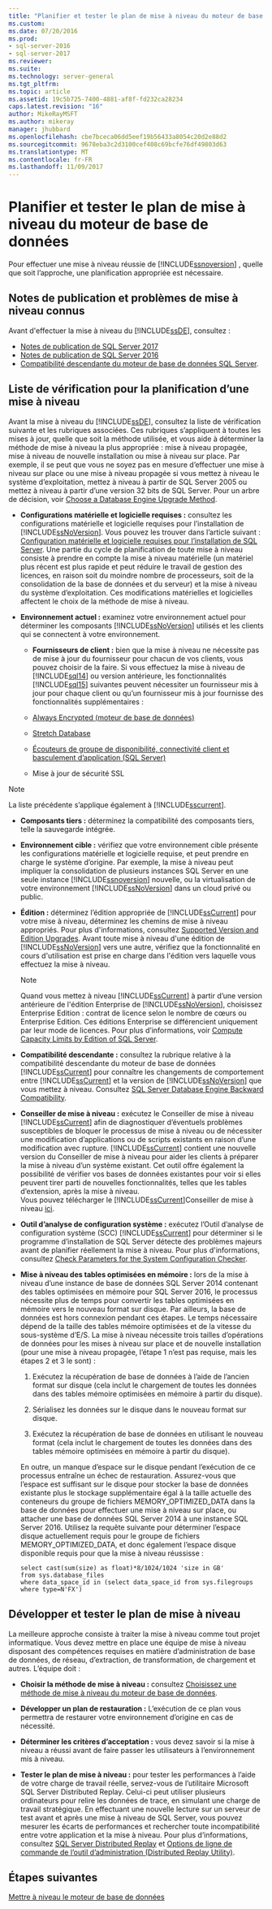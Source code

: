 ```yaml
---
title: "Planifier et tester le plan de mise à niveau du moteur de base de données | Microsoft Docs"
ms.custom: 
ms.date: 07/20/2016
ms.prod:
- sql-server-2016
- sql-server-2017
ms.reviewer: 
ms.suite: 
ms.technology: server-general
ms.tgt_pltfrm: 
ms.topic: article
ms.assetid: 19c5b725-7400-4881-af8f-fd232ca28234
caps.latest.revision: "16"
author: MikeRayMSFT
ms.author: mikeray
manager: jhubbard
ms.openlocfilehash: cbe7bceca06dd5eef19b56433a8054c20d2e88d2
ms.sourcegitcommit: 9678eba3c2d3100cef408c69bcfe76df49803d63
ms.translationtype: MT
ms.contentlocale: fr-FR
ms.lasthandoff: 11/09/2017
---
```

# <a name="plan-and-test-the-database-engine-upgrade-plan"></a>Planifier et tester le plan de mise à niveau du moteur de base de données
  Pour effectuer une mise à niveau réussie de [!INCLUDE[ssnoversion](../../includes/ssnoversion-md.md)] , quelle que soit l’approche, une planification appropriée est nécessaire.  
  
## <a name="release-notes-and-known-upgrade-issues"></a>Notes de publication et problèmes de mise à niveau connus  
 Avant d'effectuer la mise à niveau du [!INCLUDE[ssDE](../../includes/ssde-md.md)], consultez :

- [Notes de publication de SQL Server 2017](../../sql-server/sql-server-2017-release-notes.md) 
- [Notes de publication de SQL Server 2016](../../sql-server/sql-server-2016-release-notes.md) 
- [Compatibilité descendante du moteur de base de données SQL Server](../../database-engine/sql-server-database-engine-backward-compatibility.md).  
  
## <a name="pre-upgrade-planning-checklist"></a>Liste de vérification pour la planification d’une mise à niveau  
 Avant la mise à niveau du [!INCLUDE[ssDE](../../includes/ssde-md.md)], consultez la liste de vérification suivante et les rubriques associées. Ces rubriques s’appliquent à toutes les mises à jour, quelle que soit la méthode utilisée, et vous aide à déterminer la méthode de mise à niveau la plus appropriée : mise à niveau propagée, mise à niveau de nouvelle installation ou mise à niveau sur place. Par exemple, il se peut que vous ne soyez pas en mesure d’effectuer une mise à niveau sur place ou une mise à niveau propagée si vous mettez à niveau le système d’exploitation, mettez à niveau à partir de SQL Server 2005 ou mettez à niveau à partir d’une version 32 bits de SQL Server. Pour un arbre de décision, voir [Choose a Database Engine Upgrade Method](../../database-engine/install-windows/choose-a-database-engine-upgrade-method.md).  
  
-   **Configurations matérielle et logicielle requises :** consultez les configurations matérielle et logicielle requises pour l’installation de [!INCLUDE[ssNoVersion](../../includes/ssnoversion-md.md)]. Vous pouvez les trouver dans l’article suivant : [Configuration matérielle et logicielle requises pour l’installation de SQL Server](../../sql-server/install/hardware-and-software-requirements-for-installing-sql-server.md). Une partie du cycle de planification de toute mise à niveau consiste à prendre en compte la mise à niveau matérielle (un matériel plus récent est plus rapide et peut réduire le travail de gestion des licences, en raison soit du moindre nombre de processeurs, soit de la consolidation de la base de données et du serveur) et la mise à niveau du système d’exploitation. Ces modifications matérielles et logicielles affectent le choix de la méthode de mise à niveau.  
  
-   **Environnement actuel :** examinez votre environnement actuel pour déterminer les composants [!INCLUDE[ssNoVersion](../../includes/ssnoversion-md.md)] utilisés et les clients qui se connectent à votre environnement.  
  
    -   **Fournisseurs de client :** bien que la mise à niveau ne nécessite pas de mise à jour du fournisseur pour chacun de vos clients, vous pouvez choisir de la faire. Si vous effectuez la mise à niveau de [!INCLUDE[sql14](../../includes/sssql14-md.md)] ou version antérieure, les fonctionnalités [!INCLUDE[sql15](../../includes/sssql15-md.md)] suivantes peuvent nécessiter un fournisseur mis à jour pour chaque client ou qu’un fournisseur mis à jour fournisse des fonctionnalités supplémentaires :  
  
       -   [Always Encrypted &#40;moteur de base de données&#41;](../../relational-databases/security/encryption/always-encrypted-database-engine.md)  
  
       -   [Stretch Database](../../sql-server/stretch-database/stretch-database.md)  
  
       -   [Écouteurs de groupe de disponibilité, connectivité client et basculement d’application &#40;SQL Server&#41;](../../database-engine/availability-groups/windows/listeners-client-connectivity-application-failover.md)  
  
       -   Mise à jour de sécurité SSL  

   >[!NOTE]
   >La liste précédente s’applique également à [!INCLUDE[sscurrent](../../includes/sscurrent-md.md)].
  
-   **Composants tiers :** déterminez la compatibilité des composants tiers, telle la sauvegarde intégrée.  
  
-   **Environnement cible :** vérifiez que votre environnement cible présente les configurations matérielle et logicielle requise, et peut prendre en charge le système d’origine. Par exemple, la mise à niveau peut impliquer la consolidation de plusieurs instances SQL Server en une seule instance [!INCLUDE[ssnoversion](../../includes/ssnoversion-md.md)] nouvelle, ou la virtualisation de votre environnement [!INCLUDE[ssNoVersion](../../includes/ssnoversion-md.md)] dans un cloud privé ou public.  
  
-   **Édition :** déterminez l’édition appropriée de [!INCLUDE[ssCurrent](../../includes/ssnoversion-md.md)] pour votre mise à niveau, déterminez les chemins de mise à niveau appropriés. Pour plus d'informations, consultez [Supported Version and Edition Upgrades](../../database-engine/install-windows/supported-version-and-edition-upgrades.md). Avant toute mise à niveau d'une édition de [!INCLUDE[ssNoVersion](../../includes/ssnoversion-md.md)] vers une autre, vérifiez que la fonctionnalité en cours d'utilisation est prise en charge dans l'édition vers laquelle vous effectuez la mise à niveau.  
  
    > [!NOTE]  
    >  Quand vous mettez à niveau [!INCLUDE[ssCurrent](../../includes/ssnoversion-md.md)] à partir d’une version antérieure de l'édition Enterprise de [!INCLUDE[ssNoVersion](../../includes/ssnoversion-md.md)], choisissez Enterprise Edition : contrat de licence selon le nombre de cœurs ou Enterprise Edition. Ces éditions Enterprise se différencient uniquement par leur mode de licences. Pour plus d’informations, voir [Compute Capacity Limits by Edition of SQL Server](../../sql-server/compute-capacity-limits-by-edition-of-sql-server.md).  
  
-   **Compatibilité descendante :** consultez la rubrique relative à la compatibilité descendante du moteur de base de données [!INCLUDE[ssCurrent](../../includes/ssnoversion-md.md)] pour connaître les changements de comportement entre [!INCLUDE[ssCurrent](../../includes/ssnoversion-md.md)] et la version de [!INCLUDE[ssNoVersion](../../includes/ssnoversion-md.md)] que vous mettez à niveau. Consultez [SQL Server Database Engine Backward Compatibility](../../database-engine/sql-server-database-engine-backward-compatibility.md).  
  
-   **Conseiller de mise à niveau :**  exécutez le Conseiller de mise à niveau [!INCLUDE[ssCurrent](../../includes/ssnoversion-md.md)] afin de diagnostiquer d’éventuels problèmes susceptibles de bloquer le processus de mise à niveau ou de nécessiter une modification d’applications ou de scripts existants en raison d’une modification avec rupture. [!INCLUDE[ssCurrent](../../includes/ssnoversion-md.md)] contient une nouvelle version du Conseiller de mise à niveau pour aider les clients à préparer la mise à niveau d’un système existant.  Cet outil offre également la possibilité de vérifier vos bases de données existantes pour voir si elles peuvent tirer parti de nouvelles fonctionnalités, telles que les tables d’extension, après la mise à niveau.   
    Vous pouvez télécharger le [!INCLUDE[ssCurrent](../../includes/ssnoversion-md.md)]Conseiller de mise à niveau  [ici](https://www.microsoft.com/en-us/download/details.aspx?id=48119).  
  
-   **Outil d’analyse de configuration système :**  exécutez l’Outil d’analyse de configuration système (SCC) [!INCLUDE[ssCurrent](../../includes/ssnoversion-md.md)] pour déterminer si le programme d’installation de SQL Server détecte des problèmes majeurs avant de planifier réellement la mise à niveau. Pour plus d'informations, consultez [Check Parameters for the System Configuration Checker](../../database-engine/install-windows/check-parameters-for-the-system-configuration-checker.md).  
  
-   **Mise à niveau des tables optimisées en mémoire :** lors de la mise à niveau d’une instance de base de données SQL Server 2014 contenant des tables optimisées en mémoire pour SQL Server 2016, le processus nécessite plus de temps pour convertir les tables optimisées en mémoire vers le nouveau format sur disque. Par ailleurs, la base de données est hors connexion pendant ces étapes.   Le temps nécessaire dépend de la taille des tables mémoire optimisées et de la vitesse du sous-système d’E/S. La mise à niveau nécessite trois tailles d’opérations de données pour les mises à niveau sur place et de nouvelle installation (pour une mise à niveau propagée, l’étape 1 n’est pas requise, mais les étapes 2 et 3 le sont) :  
  
    1.  Exécutez la récupération de base de données à l’aide de l’ancien format sur disque (cela inclut le chargement de toutes les données dans des tables mémoire optimisées en mémoire à partir du disque).  
  
    2.  Sérialisez les données sur le disque dans le nouveau format sur disque.  
  
    3.  Exécutez la récupération de base de données en utilisant le nouveau format (cela inclut le chargement de toutes les données dans des tables mémoire optimisées en mémoire à partir du disque).  
  
     En outre, un manque d’espace sur le disque pendant l’exécution de ce processus entraîne un échec de restauration. Assurez-vous que l’espace est suffisant sur le disque pour stocker la base de données existante plus le stockage supplémentaire égal à la taille actuelle des conteneurs du groupe de fichiers MEMORY_OPTIMIZED_DATA dans la base de données pour effectuer une mise à niveau sur place, ou attacher une base de données SQL Server 2014 à une instance SQL Server 2016. Utilisez la requête suivante pour déterminer l’espace disque actuellement requis pour le groupe de fichiers MEMORY_OPTIMIZED_DATA, et donc également l’espace disque disponible requis pour que la mise à niveau réussisse :  
  
    ```  
    select cast(sum(size) as float)*8/1024/1024 'size in GB'   
    from sys.database_files  
    where data_space_id in (select data_space_id from sys.filegroups where type=N'FX')  
    ```  
  
## <a name="develop-and-test-the-upgrade-plan"></a>Développer et tester le plan de mise à niveau  
 La meilleure approche consiste à traiter la mise à niveau comme tout projet informatique. Vous devez mettre en place une équipe de mise à niveau disposant des compétences requises en matière d’administration de base de données, de réseau, d’extraction, de transformation, de chargement et autres. L’équipe doit :  
  
-   **Choisir la méthode de mise à niveau :** consultez [Choisissez une méthode de mise à niveau du moteur de base de données](../../database-engine/install-windows/choose-a-database-engine-upgrade-method.md).  
  
-   **Développer un plan de restauration :** L’exécution de ce plan vous permettra de restaurer votre environnement d’origine en cas de nécessité.  
  
-   **Déterminer les critères d’acceptation :** vous devez savoir si la mise à niveau a réussi avant de faire passer les utilisateurs à l’environnement mis à niveau.  
  
-   **Tester le plan de mise à niveau :** pour tester les performances à l’aide de votre charge de travail réelle, servez-vous de l’utilitaire Microsoft SQL Server Distributed Replay. Celui-ci peut utiliser plusieurs ordinateurs pour relire les données de trace, en simulant une charge de travail stratégique. En effectuant une nouvelle lecture sur un serveur de test avant et après une mise à niveau de SQL Server, vous pouvez mesurer les écarts de performances et rechercher toute incompatibilité entre votre application et la mise à niveau. Pour plus d’informations, consultez [SQL Server Distributed Replay](../../tools/distributed-replay/sql-server-distributed-replay.md) et [Options de ligne de commande de l’outil d’administration &#40;Distributed Replay Utility&#41;](../../tools/distributed-replay/administration-tool-command-line-options-distributed-replay-utility.md).  
  
## <a name="next-steps"></a>Étapes suivantes  
 [Mettre à niveau le moteur de base de données](../../database-engine/install-windows/upgrade-database-engine.md)  
  
  
